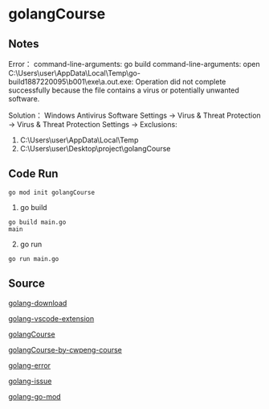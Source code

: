 # golangCourse

## Notes

Error：
command-line-arguments: go build command-line-arguments: open C:\Users\user\AppData\Local\Temp\go-build1887220095\b001\exe\a.out.exe: Operation did not complete successfully because the file contains a virus or potentially unwanted software.

Solution：
Windows Antivirus Software Settings -> Virus & Threat Protection -> Virus & Threat Protection Settings -> Exclusions:

1. C:\Users\user\AppData\Local\Temp
2. C:\Users\user\Desktop\project\golangCourse

## Code Run

```shell
go mod init golangCourse
```

1. go build

```shell
go build main.go
main
```

2. go run

```shell
go run main.go
```

## Source

[golang-download](https://go.dev/dl/)

[golang-vscode-extension](https://marketplace.visualstudio.com/items?itemName=golang.go)

[golangCourse](https://willh.gitbook.io/build-web-application-with-golang-zhtw)

[golangCourse-by-cwpeng-course](https://youtu.be/yi9zp8yFULk?si=Wnw6LF8Q8SBXhKtD)

[golang-error](https://blog.csdn.net/u_say2what/article/details/134669122)

[golang-issue](https://github.com/golang/go/issues/38160)

[golang-go-mod](https://medium.com/%E5%BE%AE%E5%B3%AF%E9%A3%9B%E7%BF%94/golang-go-mod-%E8%B5%B7%E6%89%8B%E5%8B%A2-39a0be969ffc)
